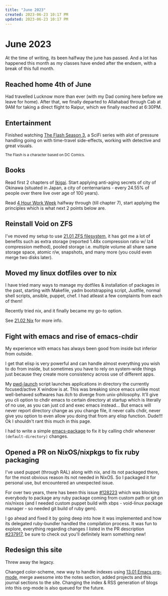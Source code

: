 ```yaml
---
title: "June 2023"
created: 2023-06-23 10:17 PM
updated: 2023-06-23 10:17 PM
---
```


# June 2023

At the time of writing, its been halfway the june has passed. And a lot has happened this month as my classes have ended after the endsem, with a break of this full month.

## Reached home 4th of June

Had travelled Lucknow more than ever (with my Dad coming here before we leave for home). After that, we finally departed to Allahabad through Cab at 9AM for taking a direct flight to Raipur, which we finally reached at 6:30PM.

## Entertainment

Finished watching [The Flash Season 3](https://en.wikipedia.org/wiki/The_Flash_(season_3)), a SciFi series with alot of pressure handling going on with time-travel side-effects, working with detective and great visuals.

<sub>The Flash is a character based on DC Comics.</sub>

## Books

Read first 2 chapters of [Ikigai](https://en.wikipedia.org/wiki/Ikigai). Start applying anti-aging secrets of city of Okinawa (situated in Japan, a city of centernarians - every 24.55% of people over there live over age of 100 years).

Read [4 Hour Work Week](https://en.wikipedia.org/wiki/The_4-Hour_Workweek) halfway through (till chapter 7), start applying the principles which is what next 2 points below are.

## Reinstall Void on ZFS

I've moved my setup to use [21.01 ZFS filesystem](/notes/20-29--DevEnvironment/21--Linux/21.01-ZFS.html), it has got me a lot of benefits such as extra storage (reported 1.48x compression ratio w/ lz4 compression method), pooled storage i.e. multiple volume all share same storage space, atomic r/w, snapshots, and many more (you could even merge two disks later).

## Moved my linux dotfiles over to nix

I have tried many ways to manage my dotfiles & installation of packages in the past, starting with Makefile, yadm bootstrapping script, Justfile, normal shell scripts, ansible, puppet, chef. I had atleast a few complaints from each of them!

Recently tried nix, and it finally became my go-to option.

See [21.02 Nix](/notes/20-29--DevEnvironment/21--Linux/21.02-Nix.html) for more info.

## Fight with emacs and rise of emacs-chdir

My experience with emacs has always been good from inside but inferior from outside.

I get that elisp is very powerful and can handle almost everything you wish to do from inside, but sometimes you have to rely on system-wide things just because they create more consistency across use of different apps.

My [pwd-launch](https://github.com/Animeshz/scripts/blob/main/main/pwd-launch) script launches applications in directory the currently focused/active X window is at. This was breaking since emacs unlike most well-behaved softwares has _itch_ to diverge from unix-philosophy. It'll give you cli option to chdir emacs to certain directory at startup which is literally of no use, as you can just cd and exec emacs instead... But emacs will never report directory change as you change file, it never calls chdir, never give you option to even allow you doing that from any elisp function. Dude!!! Ok I shouldn't rant this much in this page.

I had to write a simple [emacs-package](https://github.com/Animeshz/emacs-chdir) to fix it by calling chdir whenever `(default-directory)` changes.

## Opened a PR on NixOS/nixpkgs to fix ruby packaging

I've used puppet (through RAL) along with nix, and its not packaged there, for the most obvious reason its not needed in NixOS. So I packaged it for personal use, but encountered an unexpected issue.

For over two years, there has been this issue [#128223](https://github.com/NixOS/nixpkgs/issues/128223) which was blocking everybody to package any ruby package coming from custom path or git on nix/nixos (and I needed custom puppet build with xbps - void-linux package manager - so needed git build of ruby gem).

I go ahead and fixed it by going deep into how it was implemented and how its delegated ruby-bundler handled the compilation process. It was fun to explore, everything regarding changes I listed in the PR description [#237917](https://github.com/NixOS/nixpkgs/issues/237917), be sure to check out you'll definitely learn something new!

## Redesign this site

Threw away the legacy.

Changed color-scheme, new way to handle indexes using [13.01 Emacs org-mode](http://localhost:5173/site/notes/10-19--Programming/11--Languages/13.01-Emacs.html), merge awesome into the notes section, added projects and this journal sections to the site. Changing the index & RSS generation of blogs into this org-mode is also queued for the future.
